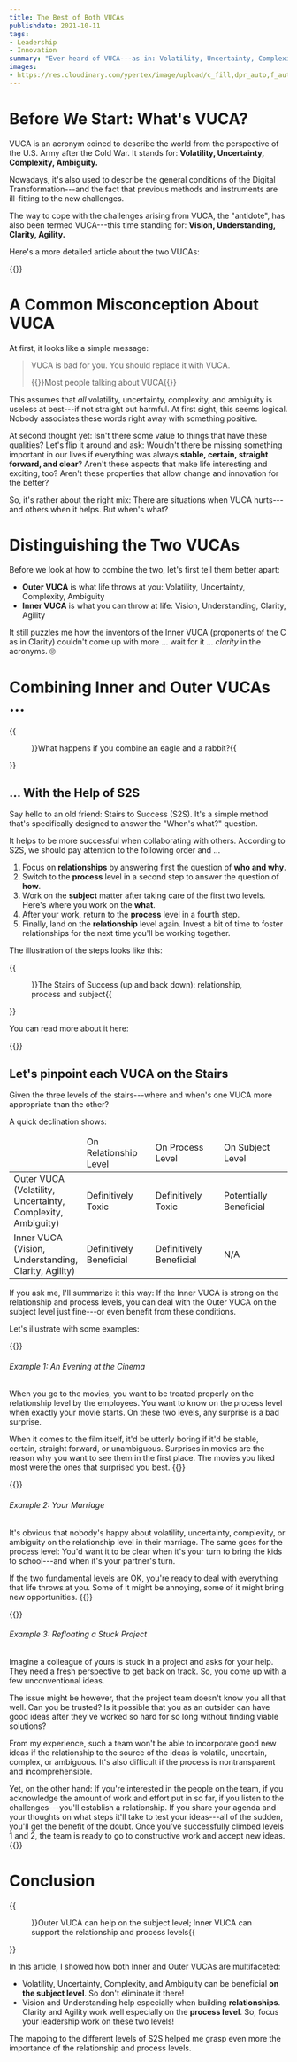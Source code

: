 ```yaml
---
title: The Best of Both VUCAs
publishdate: 2021-10-11
tags:
- Leadership
- Innovation
summary: "Ever heard of VUCA---as in: Volatility, Uncertainty, Complexity, and Ambiguity? Ever thought that these aspects could actually be beneficial on a certain level? Let's find out."
images:
- https://res.cloudinary.com/ypertex/image/upload/c_fill,dpr_auto,f_auto,g_auto,h_630,q_auto,w_1200/fa93b1db-267a-400d-90c1-7b2e4b152c6f
---
```


# Before We Start: What's VUCA?

VUCA is an acronym coined to describe the world from the perspective of the U.S. Army after the Cold War. It stands for: **Volatility, Uncertainty, Complexity, Ambiguity.**

Nowadays, it's also used to describe the general conditions of the Digital Transformation---and the fact that previous methods and instruments are ill-fitting to the new challenges.

The way to cope with the challenges arising from VUCA, the "antidote", has also been termed VUCA---this time standing for: **Vision, Understanding, Clarity, Agility.**

Here's a more detailed article about the two VUCAs:

{{<preview-external src="86050b70-727f-4dab-b2f1-57df2bb65e6a">}}

# A Common Misconception About VUCA

At first, it looks like a simple message:

> VUCA is bad for you. You should replace it with VUCA.
> 
> {{<attribution>}}Most people talking about VUCA{{</attribution>}}

This assumes that *all* volatility, uncertainty, complexity, and ambiguity is useless at best---if not straight out harmful. At first sight, this seems logical. Nobody associates these words right away with something positive.

At second thought yet: Isn't there some value to things that have these qualities? Let's flip it around and ask: Wouldn't there be missing something important in our lives if everything was always **stable, certain, straight forward, and clear**? Aren't these aspects that make life interesting and exciting, too? Aren't these properties that allow change and innovation for the better?

So, it's rather about the right mix: There are situations when VUCA hurts---and others when it helps. But when's what?

# Distinguishing the Two VUCAs

Before we look at how to combine the two, let's first tell them better apart:

* **Outer VUCA** is what life throws at you: Volatility, Uncertainty, Complexity, Ambiguity
* **Inner VUCA** is what you can throw at life: Vision, Understanding, Clarity, Agility

It still puzzles me how the inventors of the Inner VUCA (proponents of the C as in Clarity) couldn't come up with more ... wait for it ... *clarity* in the acronyms. 🙄

# Combining Inner and Outer VUCAs ...

{{<figure src="fa93b1db-267a-400d-90c1-7b2e4b152c6f">}}What happens if you combine an eagle and a rabbit?{{</figure>}}

## ... With the Help of S2S

Say hello to an old friend: Stairs to Success (S2S). It's a simple method that's specifically designed to answer the "When's what?" question.

It helps to be more successful when collaborating with others. According to S2S, we should pay attention to the following order and ...

1. Focus on **relationships** by answering first the question of **who and why**.
2. Switch to the **process** level in a second step to answer the question of **how**.
3. Work on the **subject** matter after taking care of the first two levels. Here's where you work on the **what**.
4. After your work, return to the **process** level in a fourth step.
5. Finally, land on the **relationship** level again. Invest a bit of time to foster relationships for the next time you'll be working together.

The illustration of the steps looks like this:

{{<figure src="295b30f1-d54f-4cb7-8e4d-f0d379134578" transformation="full">}}The Stairs of Success (up and back down): relationship, process and subject{{</figure>}}

You can read more about it here:

{{<preview-internal src="/articles/s2s-stairs-to-success">}}

## Let's pinpoint each VUCA on the Stairs

Given the three levels of the stairs---where and when's one VUCA more appropriate than the other?

A quick declination shows:

<table>
<thead>
    <tr>
        <td width="25%"></td>
        <td width="25%">On Relationship Level</td>
        <td width="25%">On Process Level</td>
        <td width="25%">On Subject Level</td>
    </tr>
</thead>
<tbody>
    <tr>
        <td>Outer VUCA (Volatility, Uncertainty, Complexity, Ambiguity)</td>
        <td>Definitively Toxic</td>
        <td>Definitively Toxic</td>
        <td>Potentially Beneficial</td>
    </tr>
    <tr>
        <td>Inner VUCA (Vision, Understanding, Clarity, Agility)</td>
        <td>Definitively Beneficial</td>
        <td>Definitively Beneficial</td>
        <td>N/A</td>
    </tr>
</tbody>
</table>

If you ask me, I'll summarize it this way: If the Inner VUCA is strong on the relationship and process levels, you can deal with the Outer VUCA on the subject level just fine---or even benefit from these conditions.

Let's illustrate with some examples:

{{<note class="alert-secondary mt-5">}}
###### <i class="las la-lightbulb"></i> Example 1: An Evening at the Cinema

When you go to the movies, you want to be treated properly on the relationship level by the employees. You want to know on the process level when exactly your movie starts. On these two levels, any surprise is a bad surprise.

When it comes to the film itself, it'd be utterly boring if it'd be stable, certain, straight forward, or unambiguous. Surprises in movies are the reason why you want to see them in the first place. The movies you liked most were the ones that surprised you best.
{{</note>}}

{{<note class="alert-secondary mt-5">}}
###### <i class="las la-lightbulb"></i> Example 2: Your Marriage

It's obvious that nobody's happy about volatility, uncertainty, complexity, or ambiguity on the relationship level in their marriage. The same goes for the process level: You'd want it to be clear when it's your turn to bring the kids to school---and when it's your partner's turn.

If the two fundamental levels are OK, you're ready to deal with everything that life throws at you. Some of it might be annoying, some of it might bring new opportunities.
{{</note>}}

{{<note class="alert-secondary mt-5">}}
###### <i class="las la-lightbulb"></i> Example 3: Refloating a Stuck Project

Imagine a colleague of yours is stuck in a project and asks for your help. They need a fresh perspective to get back on track. So, you come up with a few unconventional ideas.

The issue might be however, that the project team doesn't know you all that well. Can you be trusted? Is it possible that you as an outsider can have good ideas after they've worked so hard for so long without finding viable solutions?

From my experience, such a team won't be able to incorporate good new ideas if the relationship to the source of the ideas is volatile, uncertain, complex, or ambiguous. It's also difficult if the process is nontransparent and incomprehensible.

Yet, on the other hand: If you're interested in the people on the team, if you acknowledge the amount of work and effort put in so far, if you listen to the challenges---you'll establish a relationship. If you share your agenda and your thoughts on what steps it'll take to test your ideas---all of the sudden, you'll get the benefit of the doubt. Once you've successfully climbed levels 1 and 2, the team is ready to go to constructive work and accept new ideas.
{{</note>}}

# Conclusion

{{<figure src="2fd0eb70-6339-4b70-9013-bf29b411b2d1" transformation="full">}}Outer VUCA can help on the subject level; Inner VUCA can support the relationship and process levels{{</figure>}}

In this article, I showed how both Inner and Outer VUCAs are multifaceted:

* Volatility, Uncertainty, Complexity, and Ambiguity can be beneficial **on the subject level**. So don't eliminate it there!
* Vision and Understanding help especially when building **relationships**. Clarity and Agility work well especially on the **process level**. So, focus your leadership work on these two levels!

The mapping to the different levels of S2S helped me grasp even more the importance of the relationship and process levels.
